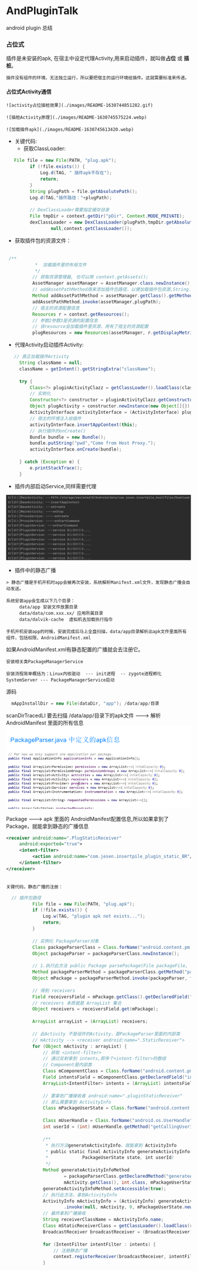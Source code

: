# AndPluginTalk

android plugin 总结

### 占位式

插件是未安装的apk, 在宿主中设定代理Activity,用来启动插件，就叫做**占位** 或
**插桩**。

    插件没有组件的环境，无法独立运行，所以要把宿主的运行环境给插件。这就需要标准来传递。


#### 占位式Activity通信


    ![activity占位插桩效果](./images/README-1630744851282.gif)

    ![插桩Activity原理](./images/README-1630745575224.webp)

    ![加载插件apk](./images/README-1630745613420.webp)

* 关键代码:
  * 获取ClassLoader:

```java
   File file = new File(PATH, "plug.apk");
         if (!file.exists()) {
             Log.d(TAG, " 插件apk不存在");
             return;
         }
         String plugPath = file.getAbsolutePath();
         Log.d(TAG,"插件路径："+plugPath);

         // DexClassLoader需要指定缓存目录
         File tmpDir = context.getDir("pDir", Context.MODE_PRIVATE);
         dexClassLoader = new DexClassLoader(plugPath,tmpDir.getAbsolutePath(),
                 null,context.getClassLoader());
```

   * 获取插件包的资源文件：

```java

 /**
           *  加载插件里的布局文件
           */
          // 获取资源管理器, 也可以用 context.getAssets();
          AssetManager assetManager = AssetManager.class.newInstance();
          // addAssetPathMethod用来添加插件包路径，以便加载插件包资源,String.class表示有一个String参数
          Method addAssetPathMethod = assetManager.getClass().getMethod("addAssetPath", String.class);
          addAssetPathMethod.invoke(assetManager,plugPath);
          // 宿主的资源配置信息
          Resources r = context.getResources();
          // 参数2参数3是资源的配置信息
          // 该resource会加载插件里资源，用有了宿主的资源配置
          plugResources = new Resources(assetManager, r.getDisplayMetrics(),r.getConfiguration());

```
   * 代理Activity启动插件Activity:

   ```java
      // 真正加载插件Activity
        String className = null;
        className = getIntent().getStringExtra("className");

        try {
            Class<?> pluginActivityClazz = getClassLoader().loadClass(className);
            // 实例化
            Constructor<?> constructor = pluginActivityClazz.getConstructor(new Class[]{});
            Object plugActivity = constructor.newInstance(new Object[]{});
            ActivityInterface activityInterface = (ActivityInterface) plugActivity;
            // 宿主的环境注入给插件
            activityInterface.insertAppContext(this);
            // 执行插件的onCreate()
            Bundle bundle = new Bundle();
            bundle.putString("pwd","Come from Host Proxy.");
            activityInterface.onCreate(bundle);

        } catch (Exception e) {
            e.printStackTrace();
        }
   ```

   * 插件内部启动Service,同样需要代理

  ![2021-09-04_194937.png](./images/README-1630756298783.png)


   * 插件中的静态广播

    > 静态广播是手机开机时app会被再次安装，系统解析Manifest.xml文件，发现静态广播会自动发送。
    
    系统安装app会生成以下几个目录：
         data/app 安装文件放置目录
         data/data/com.xxx.xx/ 应用所属目录
         data/dalvik-cache  虚拟机去加载执行指令

    手机开机安装app的时候，安装完成后马上全盘扫描，data/app目录解析出apk文件里面所有组件，包括权限，AndroidManifest.xml
如果AndroidManifest.xml有静态配置的广播就会去注册它。

    安装相关类PackageManagerService
      
    安装流程简单概括为：Linux内核驱动  --- init进程  -- zygote进程孵化  SystemServer --- PackageManagerService启动
源码
```java
  mAppInstallDir = new File(dataDir, "app"); /data/app/目录
```
scanDirTracedLI 要去扫描 /data/app/目录下的apk文件  ---> 解析AndroidManifest 里面的所有信息
![parsePackage：解析 apk 文件里面的所有信息](./images/README-1630768075539.png)

Package --->  apk 里面的 AndroidManifest配置信息,所以如果拿到了Package，就能拿到静态的广播信息
```xml
<receiver android:name=".PlugStaticReceiver"
     android:exported="true">
     <intent-filter>
          <action android:name="com.jesen.insertpile_plugin_static_BR"/>
     </intent-filter>
</receiver>
    
```
    关键代码，静态广播的注册：
  ```java
    // 插件包路径
            File file = new File(PATH, "plug.apk");
            if (!file.exists()) {
                Log.w(TAG, "plugin apk not exists...");
                return;
            }
            
            // 实例化 PackageParser对象
            Class packageParserClass = Class.forName("android.content.pm.PackageParser");
            Object packageParser = packageParserClass.newInstance();

            // 1.执行此方法 public Package parsePackage(File packageFile, int flags)是为了拿到Package
            Method packageParserMethod = packageParserClass.getMethod("parsePackage", File.class, int.class); // 类类型
            Object mPackage = packageParserMethod.invoke(packageParser, file, PackageManager.GET_ACTIVITIES);  // 执行方法

            // 得到 receivers
            Field receiversField = mPackage.getClass().getDeclaredField("receivers");
            // receivers 本质就是 ArrayList 集合
            Object receivers = receiversField.get(mPackage);

            ArrayList arrayList = (ArrayList) receivers;

            // 此Activity 不是组件的Activity，是PackageParser里面的内部类
            // mActivity --> <receiver android:name=".StaticReceiver">
            for (Object mActivity : arrayList) {
                // 获取 <intent-filter>
                // 通过反射拿到 intents,即多个<intent-filter>的数组
                // Component是内部类
                Class mComponentClass = Class.forName("android.content.pm.PackageParser$Component");
                Field intentsField = mComponentClass.getDeclaredField("intents");
                ArrayList<IntentFilter> intents = (ArrayList) intentsField.get(mActivity);

                // 要拿到广播接收者 android:name=".pluginStaticReceiver"
                // 那么需要拿到 ActivityInfo
                Class mPackageUserState = Class.forName("android.content.pm.PackageUserState");

                Class mUserHandle = Class.forName("android.os.UserHandle");
                int userId = (int) mUserHandle.getMethod("getCallingUserId").invoke(null);

                /**
                 * 执行方法generateActivityInfo，就能拿到 ActivityInfo
                 * public static final ActivityInfo generateActivityInfo(Activity a, int flags,
                 *             PackageUserState state, int userId)
                 */
                Method generateActivityInfoMethod
                        = packageParserClass.getDeclaredMethod("generateActivityInfo",
                        mActivity.getClass(), int.class, mPackageUserState, int.class);
                generateActivityInfoMethod.setAccessible(true);
                // 执行此方法，拿到ActivityInfo
                ActivityInfo mActivityInfo = (ActivityInfo) generateActivityInfoMethod
                        .invoke(null, mActivity, 0, mPackageUserState.newInstance(), userId);
                // 最终拿到广播接收
                String receiverClassName = mActivityInfo.name;
                Class mStaticReceiverClass = getClassLoader().loadClass(receiverClassName);
                BroadcastReceiver broadcastReceiver = (BroadcastReceiver) mStaticReceiverClass.newInstance();

                for (IntentFilter intentFilter : intents) {
                    // 注册静态广播
                    context.registerReceiver(broadcastReceiver, intentFilter);
                }
  ```

